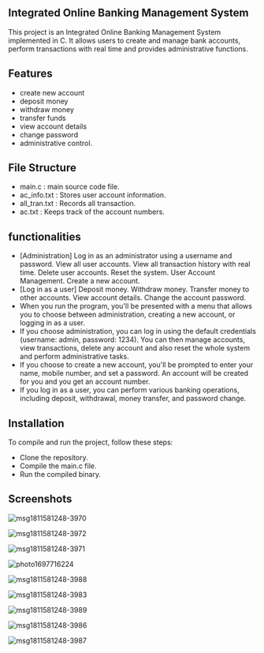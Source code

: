 
## Integrated Online Banking Management System

This project is an Integrated Online Banking Management System implemented in C. It allows users to create and manage bank accounts, perform transactions with real time and provides administrative functions.


## Features

- create new account
- deposit money
- withdraw money
- transfer funds
- view account details
- change password
- administrative control.
## File Structure

- main.c : main source code file.
- ac_info.txt : Stores user account information.
- all_tran.txt : Records all transaction.
- ac.txt : Keeps track of the account numbers.


## functionalities

- [Administration] Log in as an administrator using a username and password. View all user accounts. View all transaction history with real time. Delete user accounts. Reset the system. User Account Management. Create a new account.
- [Log in as a user] Deposit money. Withdraw money. Transfer money to other accounts. View account details. Change the account password.
- When you run the program, you'll be presented with a menu that allows you to choose between administration, creating a new account, or logging in as a user.
- If you choose administration, you can log in using the default credentials (username: admin, password: 1234). You can then manage accounts, view transactions, delete any account and also reset the whole system and perform administrative tasks.
- If you choose to create a new account, you'll be prompted to enter your name, mobile number, and set a password. An account will be created for you and you get an account number.
- If you log in as a user, you can perform various banking operations, including deposit, withdrawal, money transfer, and password change.


## Installation
To compile and run the project, follow these steps:
- Clone the repository.
- Compile the main.c file.
- Run the compiled binary.


## Screenshots

![msg1811581248-3970](https://github.com/sakur024/iobms/assets/148443357/fa1a9393-adc7-40db-a9a6-b22ba7e474b8)

![msg1811581248-3972](https://github.com/sakur024/iobms/assets/148443357/803a8e4e-4a44-4a71-9924-bd90756b34a0)

![msg1811581248-3971](https://github.com/sakur024/iobms/assets/148443357/b543f6af-2d82-450f-9289-8a04db36f7f5)

![photo1697716224](https://github.com/sakur024/iobms/assets/148443357/15b9a09a-9a39-4cbe-9172-fb0752286b20)

![msg1811581248-3988](https://github.com/sakur024/iobms/assets/148443357/7e14bb20-1c16-4470-a0e0-8a557caa2133)

![msg1811581248-3983](https://github.com/sakur024/iobms/assets/148443357/f619d5d2-70f6-41bb-84c7-8b0a45b513a2)

![msg1811581248-3989](https://github.com/sakur024/iobms/assets/148443357/6cd1e51e-3c62-4430-91e7-f5e1531e576a)


![msg1811581248-3986](https://github.com/sakur024/iobms/assets/148443357/57a19904-5ab5-4a70-ba2c-c83f97811339)

![msg1811581248-3987](https://github.com/sakur024/iobms/assets/148443357/fcba43e3-2254-445f-b7ef-818c8fbbc194)



